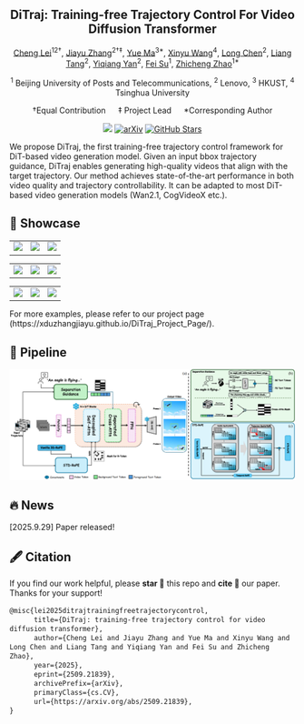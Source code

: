 <div align="center">
<h2>DiTraj: Training-free Trajectory Control For Video Diffusion Transformer</h2>

[Cheng Lei](https://github.com/leichengjiayou)<sup>12†</sup>, [Jiayu Zhang](https://github.com/xduzhangjiayu)<sup>2†‡</sup>, [Yue Ma](https://mayuelala.github.io/)<sup>3*</sup>, [Xinyu Wang]()<sup>4</sup>, [Long Chen]()<sup>2</sup>, [Liang Tang]()<sup>2</sup>, [Yiqiang Yan]()<sup>2</sup>, [Fei Su]()<sup>1</sup>, [Zhicheng Zhao]()<sup>1*</sup>

<sup>1</sup> Beijing University of Posts and Telecommunications,  <sup>2</sup> Lenovo,  <sup>3</sup> HKUST,  <sup>4</sup> Tsinghua University

†Equal Contribution &emsp; ‡ Project Lead &emsp; *Corresponding Author


<a href='https://xduzhangjiayu.github.io/DiTraj_Project_Page/'><img src='https://img.shields.io/badge/Project-Page-Green'></a> 
[![arXiv](https://img.shields.io/badge/arXiv-2509.21839-b31b1b.svg)](https://arxiv.org/abs/2509.21839)
[![GitHub Stars](https://img.shields.io/github/stars/xduzhangjiayu/DiTraj)](https://github.com/xduzhangjiayu/DiTraj)


<div align="left">
We propose DiTraj, the first training-free trajectory control framework for DiT-based video generation model. Given
an input bbox trajectory guidance, DiTraj enables generating high-quality videos that align with the target trajectory. Our method achieves state-of-the-art performance in both video quality and trajectory controllability. It can be adapted to most DiT-based video generation models (Wan2.1, CogVideoX etc.).

<div align="left">

## 🎇 Showcase
<table class="center">
  <td><img src=teaser/2.gif width="256"></td>
  <td><img src=teaser/5.gif width="256"></td>
  <td><img src=teaser/6.gif width="256"></td>
</table >

<table class="center">
  <td><img src=teaser/7.gif width="256"></td>
  <td><img src=teaser/8.gif width="256"></td>
  <td><img src=teaser/9.gif width="256"></td>
</table >

<table class="center">
  <td><img src=teaser/1.gif width="256"></td>
  <td><img src=teaser/4.gif width="256"></td>
  <td><img src=teaser/3.gif width="256"></td>
</table >
For more examples, please refer to our project page (https://xduzhangjiayu.github.io/DiTraj_Project_Page/).

<div align="left">



## 📖 Pipeline
<p>
<div align="center">
<img src="teaser/method.png" width="1080px"/>
<div>
<div align="left">
<div>
<div>
<div align="left">
<div>
<div>

## 🔥 News
[2025.9.29] Paper released!


<div>
<div>

## 🖋️ Citation

If you find our work helpful, please **star 🌟** this repo and **cite 📑** our paper. Thanks for your support!
```
@misc{lei2025ditrajtrainingfreetrajectorycontrol,
      title={DiTraj: training-free trajectory control for video diffusion transformer}, 
      author={Cheng Lei and Jiayu Zhang and Yue Ma and Xinyu Wang and Long Chen and Liang Tang and Yiqiang Yan and Fei Su and Zhicheng Zhao},
      year={2025},
      eprint={2509.21839},
      archivePrefix={arXiv},
      primaryClass={cs.CV},
      url={https://arxiv.org/abs/2509.21839}, 
}
```